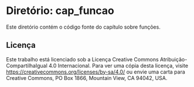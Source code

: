 # Diretório: cap_funcao

Este diretório contém o código fonte do capítulo sobre funções.

## Licença

Este trabalho está licenciado sob a Licença Creative Commons Atribuição-CompartilhaIgual 4.0 Internacional. Para ver uma cópia desta licença, visite https://creativecommons.org/licenses/by-sa/4.0/ ou envie uma carta para Creative Commons, PO Box 1866, Mountain View, CA 94042, USA.
